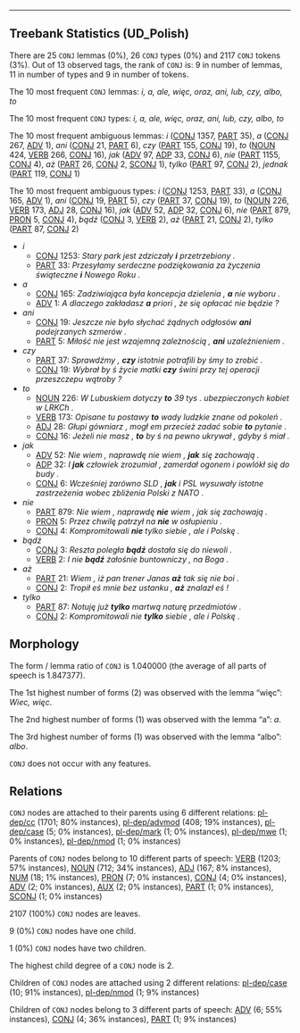 

--------------------------------------------------------------------------------

## Treebank Statistics (UD_Polish)

There are 25 `CONJ` lemmas (0%), 26 `CONJ` types (0%) and 2117 `CONJ` tokens (3%).
Out of 13 observed tags, the rank of `CONJ` is: 9 in number of lemmas, 11 in number of types and 9 in number of tokens.

The 10 most frequent `CONJ` lemmas: <em>i, a, ale, więc, oraz, ani, lub, czy, albo, to</em>

The 10 most frequent `CONJ` types:  <em>i, a, ale, więc, oraz, ani, lub, czy, albo, to</em>

The 10 most frequent ambiguous lemmas: <em>i</em> ([CONJ]() 1357, [PART]() 35), <em>a</em> ([CONJ]() 267, [ADV]() 1), <em>ani</em> ([CONJ]() 21, [PART]() 6), <em>czy</em> ([PART]() 155, [CONJ]() 19), <em>to</em> ([NOUN]() 424, [VERB]() 266, [CONJ]() 16), <em>jak</em> ([ADV]() 97, [ADP]() 33, [CONJ]() 6), <em>nie</em> ([PART]() 1155, [CONJ]() 4), <em>aż</em> ([PART]() 26, [CONJ]() 2, [SCONJ]() 1), <em>tylko</em> ([PART]() 97, [CONJ]() 2), <em>jednak</em> ([PART]() 119, [CONJ]() 1)

The 10 most frequent ambiguous types:  <em>i</em> ([CONJ]() 1253, [PART]() 33), <em>a</em> ([CONJ]() 165, [ADV]() 1), <em>ani</em> ([CONJ]() 19, [PART]() 5), <em>czy</em> ([PART]() 37, [CONJ]() 19), <em>to</em> ([NOUN]() 226, [VERB]() 173, [ADJ]() 28, [CONJ]() 16), <em>jak</em> ([ADV]() 52, [ADP]() 32, [CONJ]() 6), <em>nie</em> ([PART]() 879, [PRON]() 5, [CONJ]() 4), <em>bądź</em> ([CONJ]() 3, [VERB]() 2), <em>aż</em> ([PART]() 21, [CONJ]() 2), <em>tylko</em> ([PART]() 87, [CONJ]() 2)


* <em>i</em>
  * [CONJ]() 1253: <em>Stary park jest zdziczały <b>i</b> przetrzebiony .</em>
  * [PART]() 33: <em>Przesyłamy serdeczne podziękowania za życzenia świąteczne <b>i</b> Nowego Roku .</em>
* <em>a</em>
  * [CONJ]() 165: <em>Zadziwiająca była koncepcja dzielenia , <b>a</b> nie wyboru .</em>
  * [ADV]() 1: <em>A dlaczego zakładasz <b>a</b> priori , że się opłacać nie będzie ?</em>
* <em>ani</em>
  * [CONJ]() 19: <em>Jeszcze nie było słychać żądnych odgłosów <b>ani</b> podejrzanych szmerów .</em>
  * [PART]() 5: <em>Miłość nie jest wzajemną zależnością , <b>ani</b> uzależnieniem .</em>
* <em>czy</em>
  * [PART]() 37: <em>Sprawdźmy , <b>czy</b> istotnie potrafili by śmy to zrobić .</em>
  * [CONJ]() 19: <em>Wybrał by ś życie matki <b>czy</b> świni przy tej operacji przeszczepu wątroby ?</em>
* <em>to</em>
  * [NOUN]() 226: <em>W Lubuskiem dotyczy <b>to</b> 39 tys . ubezpieczonych kobiet w LRKCh .</em>
  * [VERB]() 173: <em>Opisane tu postawy <b>to</b> wady ludzkie znane od pokoleń .</em>
  * [ADJ]() 28: <em>Głupi gówniarz , mogł em przecież zadać sobie <b>to</b> pytanie .</em>
  * [CONJ]() 16: <em>Jeżeli nie masz , <b>to</b> by ś na pewno ukrywał , gdyby ś miał .</em>
* <em>jak</em>
  * [ADV]() 52: <em>Nie wiem , naprawdę nie wiem , <b>jak</b> się zachowają .</em>
  * [ADP]() 32: <em>I <b>jak</b> człowiek zrozumiał , zamerdał ogonem i powlókł się do budy .</em>
  * [CONJ]() 6: <em>Wcześniej zarówno SLD , <b>jak</b> i PSL wysuwały istotne zastrzeżenia wobec zbliżenia Polski z NATO .</em>
* <em>nie</em>
  * [PART]() 879: <em>Nie wiem , naprawdę <b>nie</b> wiem , jak się zachowają .</em>
  * [PRON]() 5: <em>Przez chwilę patrzył na <b>nie</b> w osłupieniu .</em>
  * [CONJ]() 4: <em>Kompromitowali <b>nie</b> tylko siebie , ale i Polskę .</em>
* <em>bądź</em>
  * [CONJ]() 3: <em>Reszta poległa <b>bądź</b> dostała się do niewoli .</em>
  * [VERB]() 2: <em>I nie <b>bądź</b> żałośnie buntowniczy , na Boga .</em>
* <em>aż</em>
  * [PART]() 21: <em>Wiem , iż pan trener Janas <b>aż</b> tak się nie boi .</em>
  * [CONJ]() 2: <em>Tropił eś mnie bez ustanku , <b>aż</b> znalazł eś !</em>
* <em>tylko</em>
  * [PART]() 87: <em>Notuję już <b>tylko</b> martwą naturę przedmiotów .</em>
  * [CONJ]() 2: <em>Kompromitowali nie <b>tylko</b> siebie , ale i Polskę .</em>

## Morphology

The form / lemma ratio of `CONJ` is 1.040000 (the average of all parts of speech is 1.847377).

The 1st highest number of forms (2) was observed with the lemma “więc”: <em>Wiec, więc</em>.

The 2nd highest number of forms (1) was observed with the lemma “a”: <em>a</em>.

The 3rd highest number of forms (1) was observed with the lemma “albo”: <em>albo</em>.

`CONJ` does not occur with any features.


## Relations

`CONJ` nodes are attached to their parents using 6 different relations: [pl-dep/cc]() (1701; 80% instances), [pl-dep/advmod]() (408; 19% instances), [pl-dep/case]() (5; 0% instances), [pl-dep/mark]() (1; 0% instances), [pl-dep/mwe]() (1; 0% instances), [pl-dep/nmod]() (1; 0% instances)

Parents of `CONJ` nodes belong to 10 different parts of speech: [VERB]() (1203; 57% instances), [NOUN]() (712; 34% instances), [ADJ]() (167; 8% instances), [NUM]() (18; 1% instances), [PRON]() (7; 0% instances), [CONJ]() (4; 0% instances), [ADV]() (2; 0% instances), [AUX]() (2; 0% instances), [PART]() (1; 0% instances), [SCONJ]() (1; 0% instances)

2107 (100%) `CONJ` nodes are leaves.

9 (0%) `CONJ` nodes have one child.

1 (0%) `CONJ` nodes have two children.

The highest child degree of a `CONJ` node is 2.

Children of `CONJ` nodes are attached using 2 different relations: [pl-dep/case]() (10; 91% instances), [pl-dep/nmod]() (1; 9% instances)

Children of `CONJ` nodes belong to 3 different parts of speech: [ADV]() (6; 55% instances), [CONJ]() (4; 36% instances), [PART]() (1; 9% instances)

